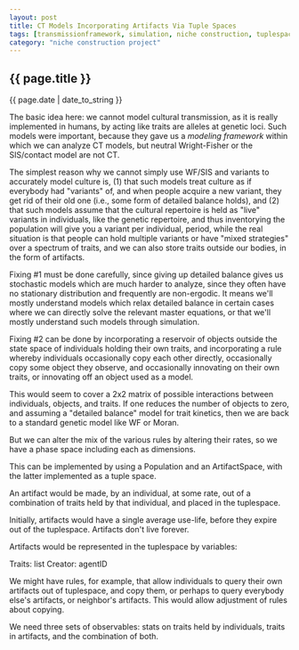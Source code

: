 ```yaml
---
layout: post
title: CT Models Incorporating Artifacts Via Tuple Spaces
tags: [transmissionframework, simulation, niche construction, tuplespace models]
category: "niche construction project"
---
```


{{ page.title }}
----------------

<div class="publish_date">
{{ page.date | date_to_string }}
</div>


The basic idea here:  we cannot model cultural transmission, as it is really implemented in humans, by acting like traits are alleles at genetic loci.  Such models were important, because they gave us a _modeling framework_ within which we can analyze CT models, but neutral Wright-Fisher or the SIS/contact model are not CT.  

The simplest reason why we cannot simply use WF/SIS and variants to accurately model culture is, (1) that such models treat culture as if everybody had "variants" of, and when people acquire a new variant, they get rid of their old one (i.e., some form of detailed balance holds), and (2) that such models assume that the cultural repertoire is held as "live" variants in individuals, like the genetic repertoire, and thus inventorying the population will give you a variant per individual, period, while the real situation is that people can hold multiple variants or have "mixed strategies" over a spectrum of traits, and we can also store traits outside our bodies, in the form of artifacts.  

Fixing #1 must be done carefully, since giving up detailed balance gives us stochastic models which are much harder to analyze, since they often have no stationary distribution and frequently are non-ergodic.  It means we'll mostly understand models which relax detailed balance in certain cases where we can directly solve the relevant master equations, or that we'll mostly understand such models through simulation.  

Fixing #2 can be done by incorporating a reservoir of objects outside the state space of individuals holding their own traits, and incorporating a rule whereby individuals occasionally copy each other directly, occasionally copy some object they observe, and occasionally innovating on their own traits, or innovating off an object used as a model.  

This would seem to cover a 2x2 matrix of possible interactions between individuals, objects, and traits.  If one reduces the number of objects to zero, and assuming a "detailed balance" model for trait kinetics, then we are back to a standard genetic model like WF or Moran.  

But we can alter the mix of the various rules by altering their rates, so we have a phase space including each as dimensions.  

This can be implemented by using a Population and an ArtifactSpace, with the latter implemented as a tuple space.  

An artifact would be made, by an individual, at some rate, out of a combination of traits held by that individual, and placed in the tuplespace.

Initially, artifacts would have a single average use-life, before they expire out of the tuplespace.  Artifacts don't live forever.

Artifacts would be represented in the tuplespace by variables:

Traits:  list
Creator:  agentID

We might have rules, for example, that allow individuals to query their own artifacts out of tuplespace, and copy them, or perhaps to query everybody else's artifacts, or neighbor's artifacts.  This would allow adjustment of rules about copying.  

We need three sets of observables:  stats on traits held by individuals, traits in artifacts, and the combination of both.  



